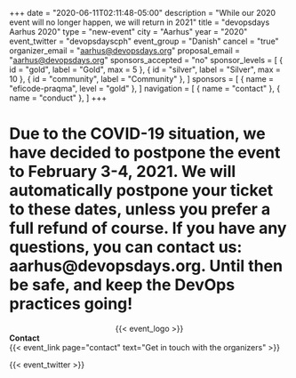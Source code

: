 +++
date = "2020-06-11T02:11:48-05:00"
description = "While our 2020 event will no longer happen, we will return in 2021"
title = "devopsdays Aarhus 2020"
type = "new-event"
city = "Aarhus"
year = "2020"
event_twitter = "devopsdayscph"
event_group = "Danish"
cancel = "true"
organizer_email = "aarhus@devopsdays.org"
proposal_email = "aarhus@devopsdays.org"
sponsors_accepted = "no"
sponsor_levels = [
    { id = "gold", label = "Gold", max = 5 },
    { id = "silver", label = "Silver", max = 10 },
    { id = "community", label = "Community" },
]
sponsors = [
    { name = "eficode-praqma", level = "gold" },
]
navigation = [
    { name = "contact" },
    { name = "conduct" },
]
+++
<h1>Due to the COVID-19 situation, we have decided to postpone the event to February 3-4, 2021.
We will automatically postpone your ticket to these dates, unless you prefer a full refund of course.
If you have any questions, you can contact us: aarhus@devopsdays.org.
Until then be safe, and keep the DevOps practices going!</h1>
<div style="text-align:center;">
   {{< event_logo >}}
</div>

<div class = "row">
  <div class = "col-md-2">
    <strong>Contact</strong>
  </div>
  <div class = "col-md-8">
    {{< event_link page="contact" text="Get in touch with the organizers" >}}
  </div>
</div>

{{< event_twitter >}}
